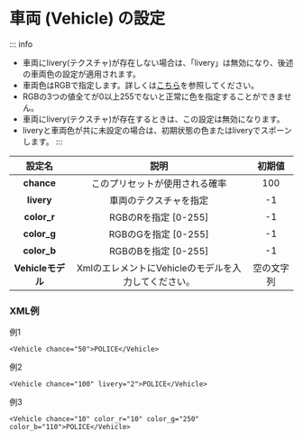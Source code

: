 # 車両 (Vehicle) の設定

::: info
- 車両にlivery(テクスチャ)が存在しない場合は、「livery」は無効になり、後述の車両色の設定が適用されます。
- 車両色はRGBで指定します。詳しくは[こちら](https://www.w3schools.com/colors/colors_rgb.asp)を参照してください。
- RGBの3つの値全てが0以上255でないと正常に色を指定することができません。
- 車両にlivery(テクスチャ)が存在するときは、この設定は無効になります。
- liveryと車両色が共に未設定の場合は、初期状態の色またはliveryでスポーンします。
:::

|      設定名       |                         説明                         |   初期値   |
| :---------------: | :--------------------------------------------------: | :--------: |
|    **chance**     |            このプリセットが使用される確率            |    100     |
|    **livery**     |                車両のテクスチャを指定                |     -1     |
|    **color_r**    |                 RGBのRを指定 [0-255]                 |     -1     |
|    **color_g**    |                 RGBのGを指定 [0-255]                 |     -1     |
|    **color_b**    |                 RGBのBを指定 [0-255]                 |     -1     |
| **Vehicleモデル** | XmlのエレメントにVehicleのモデルを入力してください。 | 空の文字列 |

### XML例
例1
```xml:line-numbers
<Vehicle chance="50">POLICE</Vehicle>
```

例2
```xml:line-numbers
<Vehicle chance="100" livery="2">POLICE</Vehicle>
```

例3
```xml:line-numbers
<Vehicle chance="10" color_r="10" color_g="250" color_b="110">POLICE</Vehicle>
```